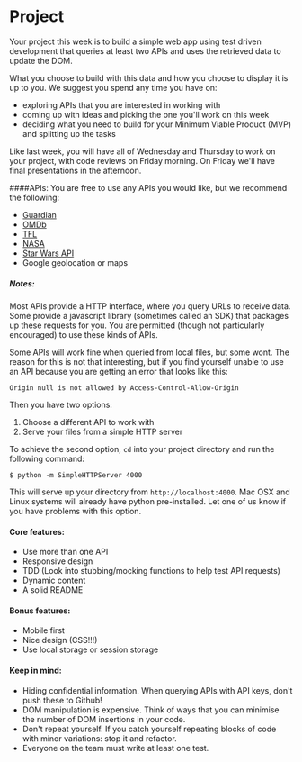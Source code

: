 # Project
Your project this week is to build a simple web app using test driven development that queries at least two APIs and uses the retrieved data to update the DOM.

What you choose to build with this data and how you choose to display it is up to you.
We suggest you spend any time you have on:

* exploring APIs that you are interested in working with
* coming up with ideas and picking the one you'll work on this week
* deciding what you need to build for your Minimum Viable Product (MVP) and splitting up the tasks

Like last week, you will have all of Wednesday and Thursday to work on your project, with code reviews on Friday morning. On Friday we'll have final presentations in the afternoon.

####APIs:
You are free to use any APIs you would like, but we recommend the following:
* [Guardian](http://open-platform.theguardian.com)
* [OMDb](http://www.omdbapi.com/)
* [TFL](https://api.tfl.gov.uk/)
* [NASA](https://api.nasa.gov/)
* [Star Wars API](https://swapi.co)
* Google geolocation or maps


##### Notes:
Most APIs provide a HTTP interface, where you query URLs to receive data. Some provide a javascript library (sometimes called an SDK) that packages up these requests for you. You are permitted (though not particularly encouraged) to use these kinds of APIs.

Some APIs will work fine when queried from local files, but some wont. The reason for this is not that interesting, but if you find yourself unable to use an API because you are getting an error that looks like this:
```
Origin null is not allowed by Access-Control-Allow-Origin
```
Then you have two options:
1. Choose a different API to work with
2. Serve your files from a simple HTTP server

To achieve the second option, `cd` into your project directory and run the following command:
```
$ python -m SimpleHTTPServer 4000
```
This will serve up your directory from `http://localhost:4000`. Mac OSX and Linux systems will already have python pre-installed. Let one of us know if you have problems with this option.

#### Core features:
* Use more than one API
* Responsive design  
* TDD (Look into stubbing/mocking functions to help test API requests)
* Dynamic content
* A solid README

#### Bonus features:
* Mobile first
* Nice design (CSS!!!)
* Use local storage or session storage


#### Keep in mind:
* Hiding confidential information. When querying APIs with API keys, don't push these to Github!
* DOM manipulation is expensive. Think of ways that you can minimise the number of DOM insertions in your code.
* Don't repeat yourself. If you catch yourself repeating blocks of code with minor variations: stop it and refactor.
* Everyone on the team must write at least one test.

